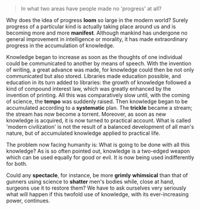 > In what two areas have people made no 'progress' at all?



Why does the idea of progress **loom** so large in the modern world? Surely progress of a particular kind is actually taking place around us and is becoming more and more **manifest**. Although mankind has undergone no general improvement in intelligence or morality, it has made extraordinary progress in the accumulation of knowledge. 

Knowledge began to increase as soon as the thoughts of one individual could be communicated to another by means of speech. With the invention of writing, a great advance was made, for knowledge could then be not only communicated but also stored. Libraries made education possible, and education in its turn added to libraries: the growth of knowledge followed a kind of compound interest law, which was greatly enhanced by the invention of printing. All this was comparatively slow until, with the coming of science, the **tempo** was suddenly raised. Then knowledge began to be accumulated according to a **systematic** plan. The **trickle** became a stream; the stream has now become a torrent. Moreover, as soon as new knowledge is acquired, it is now turned to practical account. What is called 'modern civilization' is not the result of a balanced development of all man's nature, but of accumulated knowledge applied to practical life. 

The problem now facing humanity is: What is going to be done with all this knowledge? As is so often pointed out, knowledge is a two-edged weapon which can be used equally for good or evil. It is now being used indifferently for both. 

Could any **spectacle**, for instance, be more **grimly** **whimsical** than that of gunners using science to **shatter** men's bodies while, close at hand, surgeons use it to restore them? We have to ask ourselves very seriously what will happen if this twofold use of knowledge, with its ever-increasing power, continues.